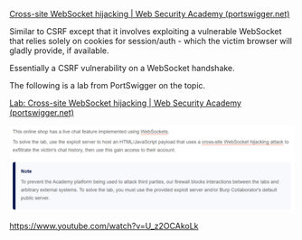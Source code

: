 [Cross-site WebSocket hijacking | Web Security Academy (portswigger.net)](https://portswigger.net/web-security/websockets/cross-site-websocket-hijacking)

Similar to CSRF except that it involves exploiting a vulnerable WebSocket that relies solely on cookies for session/auth - which the victim browser will gladly provide, if available.

Essentially a CSRF vulnerability on a WebSocket handshake.

The following is a lab from PortSwigger on the topic.

[Lab: Cross-site WebSocket hijacking | Web Security Academy (portswigger.net)](https://portswigger.net/web-security/websockets/cross-site-websocket-hijacking/lab)

![](../../../_attachments/Pasted%20image%2020240401172309.png)

https://www.youtube.com/watch?v=U_z2OCAkoLk

